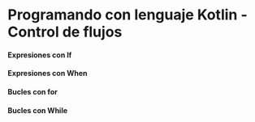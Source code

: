 # Programando con lenguaje Kotlin - Control de flujos

#### Expresiones con If

#### Expresiones con When

#### Bucles con for

#### Bucles con While